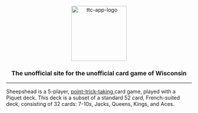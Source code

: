 <p align="center" width="100%" vertical>
  <img
    src="https://github.com/user-attachments/assets/8c6b156b-4543-4e61-86df-aa306584394d"
    alt="ttc-app-logo"
    height="150"
  />
  <h3 align="center" width="100%">The unofficial site for the unofficial card game of Wisconsin</h3>
</p>

___

Sheepshead is a 5-player, <a target="_blank" href="https://en.wikipedia.org/wiki/Trick-taking_game#Point-trick_games"> point-trick-taking </a> card game, played with a Piquet deck. This deck is a subset of a standard 52 card, French-suited deck, consisting of 32 cards: 7-10s, Jacks, Queens, Kings, and Aces.
